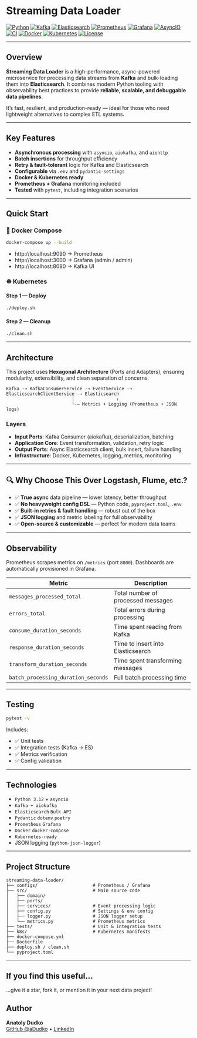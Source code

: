 # Streaming Data Loader

[![Python](https://img.shields.io/badge/Python-3.12-blue.svg)](https://www.python.org)
[![Kafka](https://img.shields.io/badge/Kafka-Streaming-red)](https://kafka.apache.org/)
[![Elasticsearch](https://img.shields.io/badge/Elasticsearch-Search-yellow)](https://www.elastic.co/elasticsearch/)
[![Prometheus](https://img.shields.io/badge/Monitoring-Prometheus-orange)](https://prometheus.io/)
[![Grafana](https://img.shields.io/badge/Dashboards-Grafana-brightgreen)](https://grafana.com/)
[![AsyncIO](https://img.shields.io/badge/Async-Enabled-lightgrey)](https://docs.python.org/3/library/asyncio.html)
[![CI](https://img.shields.io/badge/Tests-Pytest-green)](https://docs.pytest.org)
[![Docker](https://img.shields.io/badge/Docker-Ready-blue)](https://www.docker.com/)
[![Kubernetes](https://img.shields.io/badge/K8s-Supported-blueviolet)](https://kubernetes.io/)
[![License](https://img.shields.io/badge/License-MIT-lightgrey)](LICENSE)

---

## Overview

**Streaming Data Loader** is a high-performance, async-powered microservice for processing data streams from **Kafka**
and bulk-loading them into **Elasticsearch**. It combines modern Python tooling with observability best practices to
provide **reliable, scalable, and debuggable data pipelines**.

It’s fast, resilient, and production-ready — ideal for those who need lightweight alternatives to complex ETL systems.

---

## Key Features

- **Asynchronous processing** with `asyncio`, `aiokafka`, and `aiohttp`
- **Batch insertions** for throughput efficiency
- **Retry & fault-tolerant** logic for Kafka and Elasticsearch
- **Configurable** via `.env` and `pydantic-settings`
- **Docker & Kubernetes ready**
- **Prometheus + Grafana** monitoring included
- **Tested** with `pytest`, including integration scenarios

---

## Quick Start

### 🐳 Docker Compose

```bash
docker-compose up --build
```

- http://localhost:9090 → Prometheus
- http://localhost:3000 → Grafana (admin / admin)
- http://localhost:8080 → Kafka UI

### ☸️ Kubernetes

#### Step 1 — Deploy

```bash
./deploy.sh
```

#### Step 2 — Cleanup

```bash
./clean.sh
```

---

## Architecture

This project uses **Hexagonal Architecture** (Ports and Adapters), ensuring modularity, extensibility, and clean separation of concerns.

```text
Kafka -→ KafkaConsumerService -→ EventService -→ ElasticsearchClientService -→ Elasticsearch
                         │                ↓
                         └-→ Metrics + Logging (Prometheus + JSON logs)
```

### Layers

- **Input Ports**: Kafka Consumer (aiokafka), deserialization, batching
- **Application Core**: Event transformation, validation, retry logic
- **Output Ports**: Async Elasticsearch client, bulk insert, failure handling
- **Infrastructure**: Docker, Kubernetes, logging, metrics, monitoring

---

## 🔍 Why Choose This Over Logstash, Flume, etc.?

- ✅ **True async** data pipeline — lower latency, better throughput
- ✅ **No heavyweight config DSL** — Python code, `pyproject.toml`, `.env`
- ✅ **Built-in retries & fault handling** — robust out of the box
- ✅ **JSON logging** and metric labeling for full observability
- ✅ **Open-source & customizable** — perfect for modern data teams

---

## Observability

Prometheus scrapes metrics on `/metrics` (port `8000`). Dashboards are automatically provisioned in Grafana.

| Metric                              | Description                        |
|-------------------------------------|------------------------------------|
| `messages_processed_total`          | Total number of processed messages |
| `errors_total`                      | Total errors during processing     |
| `consume_duration_seconds`          | Time spent reading from Kafka      |
| `response_duration_seconds`         | Time to insert into Elasticsearch  |
| `transform_duration_seconds`        | Time spent transforming messages   |
| `batch_processing_duration_seconds` | Full batch processing time         |

---

## Testing

```bash
pytest -v
```

Includes:

- ✅ Unit tests
- ✅ Integration tests (Kafka → ES)
- ✅ Metrics verification
- ✅ Config validation

---

## Technologies

- `Python 3.12` + `asyncio`
- `Kafka + aiokafka`
- `Elasticsearch` `Bulk API`
- `Pydantic` `dotenv` `poetry`
- `Prometheus` `Grafana`
- `Docker` `docker-compose`
- `Kubernetes-ready`
- JSON logging (`python-json-logger`)

---

## Project Structure

```text
streaming-data-loader/
├── configs/                     # Prometheus / Grafana
├── src/                         # Main source code
│   ├── domain/
│   ├── ports/
│   ├── services/                # Event processing logic
│   ├── config.py                # Settings & env config
│   ├── logger.py                # JSON logger setup
│   └── metrics.py               # Prometheus metrics
├── tests/                       # Unit & integration tests
├── k8s/                         # Kubernetes manifests
├── docker-compose.yml
├── Dockerfile
├── deploy.sh / clean.sh
└── pyproject.toml
```

---

## If you find this useful...

...give it a star, fork it, or mention it in your next data project!

## Author

**Anatoly Dudko**  
[GitHub @aDudko](https://github.com/aDudko) • [LinkedIn](https://www.linkedin.com/in/dudko-anatol/)
